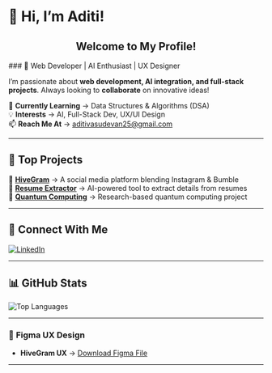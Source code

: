 # 👋 Hi, I’m Aditi!  
<h2 align="center"> Welcome to My Profile! </h2>
### 🚀 Web Developer | AI Enthusiast | UX Designer  

I’m passionate about **web development, AI integration, and full-stack projects**. Always looking to **collaborate** on innovative ideas!  

🌱 **Currently Learning** → Data Structures & Algorithms (DSA)  
💡 **Interests** → AI, Full-Stack Dev, UX/UI Design  
📫 **Reach Me At** → [aditivasudevan25@gmail.com](mailto:aditivasudevan25@gmail.com)  

---

## 📌 **Top Projects**  
🔹 **[HiveGram](https://github.com/aditiv101/HiveGram-)** → A social media platform blending Instagram & Bumble  
🔹 **[Resume Extractor](https://github.com/aditiv101/resume-extractor)** → AI-powered tool to extract details from resumes  
🔹 **[Quantum Computing](https://github.com/aditiv101/quantum-computing)** → Research-based quantum computing project  


---

## 🔗 **Connect With Me**  
[![LinkedIn](https://img.shields.io/badge/LinkedIn-blue?logo=linkedin&logoColor=white)](https://www.linkedin.com/in/aditi-vasudevan-6072a024b/) 

---

## 📊 **GitHub Stats**  
![Top Languages](https://github-readme-stats.vercel.app/api/top-langs/?username=aditiv101&layout=compact&theme=dark)  

---

### 🎨 **Figma UX Design**  
- **HiveGram UX** → [Download Figma File](https://github.com/aditiv101/HiveGram-/blob/main/HiveGram_UX.fig)  

---
